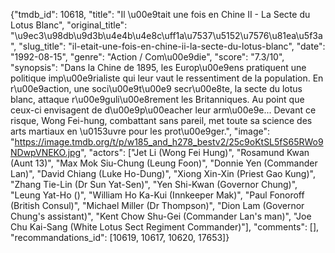 {"tmdb_id": 10618, "title": "Il \u00e9tait une fois en Chine II - La Secte du Lotus Blanc", "original_title": "\u9ec3\u98db\u9d3b\u4e4b\u4e8c\uff1a\u7537\u5152\u7576\u81ea\u5f3a", "slug_title": "il-etait-une-fois-en-chine-ii-la-secte-du-lotus-blanc", "date": "1992-08-15", "genre": "Action / Com\u00e9die", "score": "7.3/10", "synopsis": "Dans la Chine de 1895, les Europ\u00e9ens pratiquent une politique imp\u00e9rialiste qui leur vaut le ressentiment de la population. En r\u00e9action, une soci\u00e9t\u00e9 secr\u00e8te, la secte du lotus blanc, attaque r\u00e9guli\u00e8rement les Britanniques. Au point que ceux-ci envisagent de d\u00e9p\u00eacher leur arm\u00e9e... Devant ce risque, Wong Fei-hung, combattant sans pareil, met toute sa science des arts martiaux en \u0153uvre pour les prot\u00e9ger.", "image": "https://image.tmdb.org/t/p/w185_and_h278_bestv2/25c9oKtSL5fS65RWo9NDwpVNEKO.jpg", "actors": ["Jet Li (Wong Fei Hung)", "Rosamund Kwan (Aunt 13)", "Max Mok Siu-Chung (Leung Foon)", "Donnie Yen (Commander Lan)", "David Chiang (Luke Ho-Dung)", "Xiong Xin-Xin (Priest Gao Kung)", "Zhang Tie-Lin (Dr Sun Yat-Sen)", "Yen Shi-Kwan (Governor Chung)", "Leung Yat-Ho ()", "William Ho Ka-Kui (Innkeeper Mak)", "Paul Fonoroff (British Consul)", "Michael Miller (Dr Thompson)", "Dion Lam (Governor Chung's assistant)", "Kent Chow Shu-Gei (Commander Lan's man)", "Joe Chu Kai-Sang (White Lotus Sect Regiment Commander)"], "comments": [], "recommandations_id": [10619, 10617, 10620, 17653]}